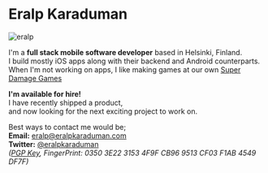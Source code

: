 # Eralp Karaduman

![eralp](https://gravatar.com/avatar/0612a1a35de3e5d07bb2d5b58a254005?s=200)

I'm a **full stack mobile software developer** based in Helsinki, Finland.  
I build mostly iOS apps along with their  backend and Android counterparts.  
When I'm not working on apps, I like making games at our own [Super Damage Games](http://superdamage.com)

**I'm available for hire!**   
I have recently shipped a product,  
and now looking for the next exciting project to work on.

Best ways to contact me would be;  
**Email:** [eralp@eralpkaraduman.com](mailto://eralp@eralpkaraduman.com)  
**Twitter:** [@eralpkaraduman](twitter.com/eralpkaraduman)  
*([PGP Key](https://keybase.io/eralp/key.asc), FingerPrint: 0350 3E22 3153 4F9F CB96 9513 CF03 F1AB 4549 DF7F)*
